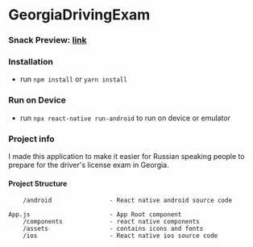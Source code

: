 # GeorgiaDrivingExam

### Snack Preview: [link](https://snack.expo.dev/@asasay/a7b5e8)

### Installation

- run `npm install` or `yarn install`

### Run on Device

- run `npx react-native run-android` to run on device or emulator

### Project info

I made this application to make it easier for Russian speaking people to prepare for the driver's license exam in Georgia.

#### Project Structure

```
    /android                - React native android source code

App.js                      - App Root component
    /components             - react native components    
    /assets                 - contains icons and fonts
    /ios                    - React native ios source code
    
```



